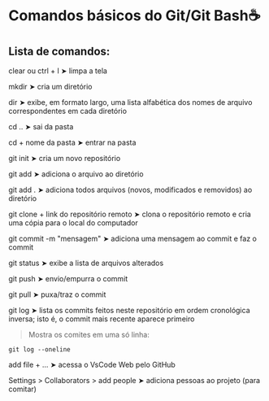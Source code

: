 # Comandos básicos do Git/Git Bash:coffee:

## Lista de comandos:

clear ou ctrl + l ➤ limpa a tela

mkdir ➤ cria um diretório 

dir  ➤ exibe, em formato largo, uma lista alfabética dos nomes de arquivo correspondentes em cada diretório

cd .. ➤  sai da pasta

cd + nome da pasta ➤ entrar na pasta

git init ➤ cria um novo repositório

git add  ➤ adiciona o arquivo ao diretório 

git add  . ➤ adiciona todos arquivos (novos, modificados e removidos) ao diretório

git clone + link do repositório remoto ➤ clona o repositório remoto e cria uma cópia para o local do computador

git commit -m "mensagem" ➤ adiciona uma mensagem ao commit e faz o commit

git status ➤ exibe a lista de arquivos alterados 

git push ➤ envio/empurra o commit

git pull  ➤ puxa/traz o commit

git log ➤  lista os commits feitos neste repositório em ordem cronológica inversa; isto é, o commit mais recente aparece primeiro

>Mostra os comites em uma só linha:
```
git log --oneline 
```

add file + ... ➤  acessa o VsCode Web pelo GitHub

Settings > Collaborators > add people ➤ adiciona pessoas ao projeto (para comitar)

